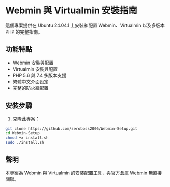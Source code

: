 # Webmin 與 Virtualmin 安裝指南

這個專案提供在 Ubuntu 24.04.1 上安裝和配置 Webmin、Virtualmin 以及多版本 PHP 的完整指南。

## 功能特點

- Webmin 安裝與配置
- Virtualmin 安裝與配置
- PHP 5.6 與 7.4 多版本支援
- 繁體中文介面設定
- 完整的防火牆配置

## 安裝步驟

1. 克隆此專案：
```bash
git clone https://github.com/zeroboss2006/Webmin-Setup.git
cd Webmin-Setup
chmod +x install.sh
sudo ./install.sh
```

## 聲明
本專案為 Webmin 與 Virtualmin 的安裝配置工具，與官方倉庫 [Webmin](https://github.com/webmin/webmin) 無直接關聯。
